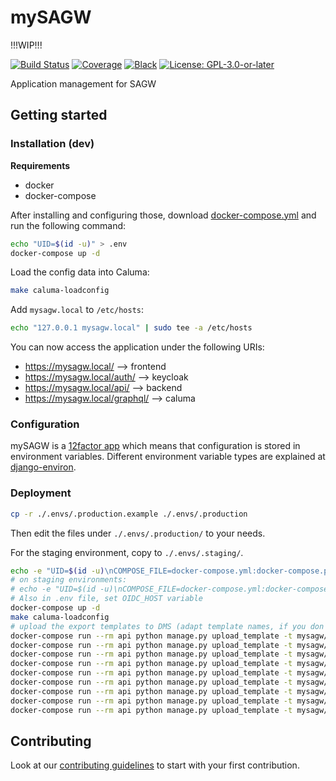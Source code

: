 # mySAGW

!!!WIP!!!

[![Build Status](https://github.com/adfinis-sygroup/mySAGW/workflows/Tests/badge.svg)](https://github.com/adfinis-sygroup/mySAGW/actions?query=workflow%3ATests)
[![Coverage](https://img.shields.io/badge/coverage-100%25-brightgreen.svg)](https://github.com/adfinis-sygroup/mySAGW/blob/master/api/setup.cfg#L53)
[![Black](https://img.shields.io/badge/code%20style-black-000000.svg)](https://github.com/adfinis-sygroup/mySAGW)
[![License: GPL-3.0-or-later](https://img.shields.io/github/license/adfinis-sygroup/mySAGW)](https://spdx.org/licenses/GPL-3.0-or-later.html)

Application management for SAGW

## Getting started

### Installation (dev)

**Requirements**
* docker
* docker-compose

After installing and configuring those, download [docker-compose.yml](https://raw.githubusercontent.com/adfinis-sygroup/mysagw/master/docker-compose.yml) and run the following command:

```bash
echo "UID=$(id -u)" > .env
docker-compose up -d
```

Load the config data into Caluma:

```bash
make caluma-loadconfig
```

Add `mysagw.local` to `/etc/hosts`:

```bash
echo "127.0.0.1 mysagw.local" | sudo tee -a /etc/hosts
```

You can now access the application under the following URIs:

 - https://mysagw.local/ --> frontend
 - https://mysagw.local/auth/ --> keycloak
 - https://mysagw.local/api/ --> backend
 - https://mysagw.local/graphql/ --> caluma

### Configuration

mySAGW is a [12factor app](https://12factor.net/) which means that configuration is stored in environment variables.
Different environment variable types are explained at [django-environ](https://github.com/joke2k/django-environ#supported-types).


### Deployment

```bash
cp -r ./.envs/.production.example ./.envs/.production
```

Then edit the files under `./.envs/.production/` to your needs.

For the staging environment, copy to `./.envs/.staging/`.

```bash
echo -e "UID=$(id -u)\nCOMPOSE_FILE=docker-compose.yml:docker-compose.prod.yml" > .env
# on staging environments:
# echo -e "UID=$(id -u)\nCOMPOSE_FILE=docker-compose.yml:docker-compose.staging.yml" > .env
# Also in .env file, set OIDC_HOST variable
docker-compose up -d
make caluma-loadconfig
# upload the export templates to DMS (adapt template names, if you don't use the default ones)
docker-compose run --rm api python manage.py upload_template -t mysagw/identity/templates/identity-labels.docx
docker-compose run --rm api python manage.py upload_template -t mysagw/accounting/templates/accounting-cover.docx
docker-compose run --rm api python manage.py upload_template -t mysagw/case/templates/acknowledgement-de.docx
docker-compose run --rm api python manage.py upload_template -t mysagw/case/templates/acknowledgement-fr.docx
docker-compose run --rm api python manage.py upload_template -t mysagw/case/templates/acknowledgement-en.docx
docker-compose run --rm api python manage.py upload_template -t mysagw/case/templates/credit-approval-de.docx
docker-compose run --rm api python manage.py upload_template -t mysagw/case/templates/credit-approval-fr.docx
docker-compose run --rm api python manage.py upload_template -t mysagw/case/templates/credit-approval-en.docx
docker-compose run --rm api python manage.py upload_template -t mysagw/case/templates/application.docx
```

## Contributing

Look at our [contributing guidelines](CONTRIBUTING.md) to start with your first contribution.
